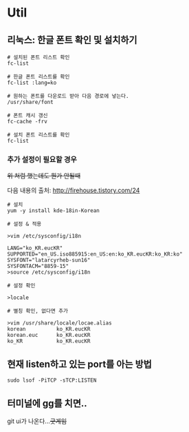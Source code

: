 # Util

## 리눅스: 한글 폰트 확인 및 설치하기

```
# 설치된 폰트 리스트 확인
fc-list

# 한글 폰트 리스트를 확인
fc-list :lang=ko
```

```
# 원하는 폰트를 다운로드 받아 다음 경로에 넣는다.
/usr/share/font

# 폰트 캐시 갱신
fc-cache -frv 

# 설치 폰트 리스트를 확인
fc-list
```

### 추가 설정이 필요할 경우

~~위 처럼 했는데도 뭔가 안될때~~

다음 내용의 출처: http://firehouse.tistory.com/24

```
# 설치
yum -y install kde-18in-Korean

# 설정 & 적용

>vim /etc/sysconfig/i18n

LANG="ko_KR.eucKR"
SUPPORTED="en_US.iso885915:en_US:en:ko_KR.eucKR:ko_KR:ko"
SYSFONT="latarcyrheb-sun16"
SYSFONTACM="8859-15"
>source /etc/sysconfig/i18n

# 설정 확인

>locale

# 별칭 확인, 없다면 추가

>vim /usr/share/locale/locae.alias
korean          ko_KR.eucKR
korean.euc      ko_KR.eucKR
ko_KR           ko_KR.eucKR

```
## 현재 listen하고 있는 port를 아는 방법

```text
sudo lsof -PiTCP -sTCP:LISTEN
```

## 터미널에 gg를 치면..

git ui가 나온다...~~굿게임~~

